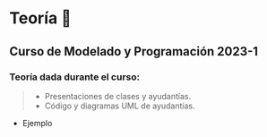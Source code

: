 # Teoría 📓

## Curso de Modelado y Programación 2023-1

### Teoría dada durante el curso:

> - Presentaciones de clases y ayudantías.
> - Código y diagramas UML de ayudantías.
- Ejemplo
